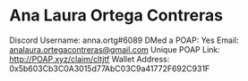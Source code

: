# Ana Laura Ortega Contreras

Discord Username: anna.ortg#6089
DMed a POAP: Yes
Email: analaura.ortegacontreras@gmail.com
Unique POAP Link: http://POAP.xyz/claim/cltjtf
Wallet Address: 0x5b603Cb3C0A3015d77AbC03C9a41772F692C931F